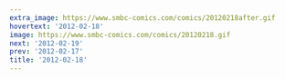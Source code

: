 ```yaml
---
extra_image: https://www.smbc-comics.com/comics/20120218after.gif
hovertext: '2012-02-18'
image: https://www.smbc-comics.com/comics/20120218.gif
next: '2012-02-19'
prev: '2012-02-17'
title: '2012-02-18'
---
```

